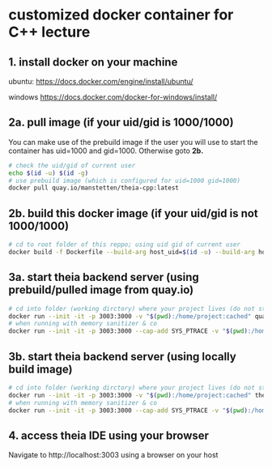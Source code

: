 # customized docker container for C++ lecture 
## 1. install docker on your machine

ubuntu:
https://docs.docker.com/engine/install/ubuntu/

windows
https://docs.docker.com/docker-for-windows/install/


## 2a. pull image (if your uid/gid is 1000/1000)
You can make use of the prebuild image if the user you will use to start the container has uid=1000 and gid=1000.
Otherwise goto **2b.**
```bash
# check the uid/gid of current user
echo $(id -u) $(id -g)
# use prebuild image (which is configured for uid=1000 gid=1000)
docker pull quay.io/manstetten/theia-cpp:latest
```

## 2b. build this docker image (if your uid/gid is **not** 1000/1000)
```bash
# cd to root folder of this reppo; using uid gid of current user
docker build -f Dockerfile --build-arg host_uid=$(id -u) --build-arg host_gid=$(id -g) -t theia-cpp:latest .
```

## 3a. start theia backend server (using prebuild/pulled image from quay.io)

```bash
# cd into folder (working dirctory) where your project lives (do not start in Home-folder as a lot of file-precaching happens then)
docker run --init -it -p 3003:3000 -v "$(pwd):/home/project:cached" quay.io/manstetten/theia-cpp:latest  
# when running with memory sanitizer & co
docker run --init -it -p 3003:3000 --cap-add SYS_PTRACE -v "$(pwd):/home/project:cached" quay.io/manstetten/theia-cpp:latest 
```
## 3b. start theia backend server (using locally build image)
```bash
# cd into folder (working dirctory) where your project lives (do not start in Home-folder as a lot of file-precaching happens then)
docker run --init -it -p 3003:3000 -v "$(pwd):/home/project:cached" theia-cpp:latest  
# when running with memory sanitizer & co
docker run --init -it -p 3003:3000 --cap-add SYS_PTRACE -v "$(pwd):/home/project:cached" theia-cpp:latest 
``` 

## 4. access theia IDE using your browser 
Navigate to http://localhost:3003 using a browser on your host
